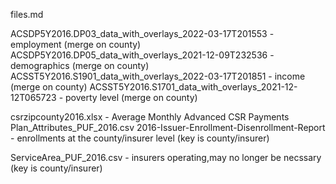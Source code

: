 files.md

ACSDP5Y2016.DP03_data_with_overlays_2022-03-17T201553 - employment (merge on county)
ACSDP5Y2016.DP05_data_with_overlays_2021-12-09T232536 - demographics (merge on county)
ACSST5Y2016.S1901_data_with_overlays_2022-03-17T201851 - income (merge on county)
ACSST5Y2016.S1701_data_with_overlays_2021-12-12T065723 - poverty level (merge on county)
 
csrzipcounty2016.xlsx - Average Monthly Advanced CSR Payments 
Plan_Attributes_PUF_2016.csv 
2016-Issuer-Enrollment-Disenrollment-Report - enrollments at the county/insurer level (key is county/insurer)

ServiceArea_PUF_2016.csv - insurers operating,may no longer be necssary (key is county/insurer)
